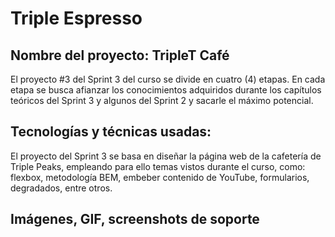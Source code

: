 # Triple Espresso

## Nombre del proyecto: TripleT Café

El proyecto #3 del Sprint 3 del curso se divide en cuatro (4) etapas. En cada etapa se busca afianzar los conocimientos adquiridos durante los capítulos teóricos del Sprint 3 y algunos del Sprint 2 y sacarle el máximo potencial.

## Tecnologías y técnicas usadas:

El proyecto del Sprint 3 se basa en diseñar la página web de la cafetería de Triple Peaks, empleando para ello temas vistos durante el curso, como: flexbox, metodología BEM, embeber contenido de YouTube, formularios, degradados, entre otros.

## Imágenes, GIF, screenshots de soporte
